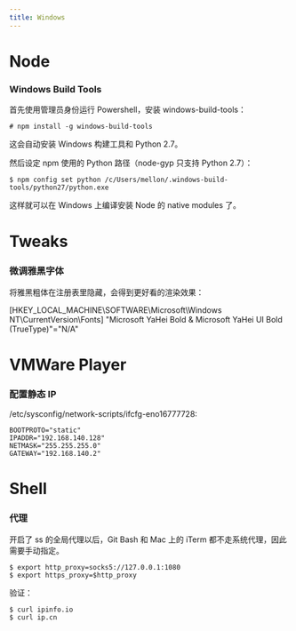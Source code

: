 ```yaml
---
title: Windows
---
```


Node
====

### Windows Build Tools

首先使用管理员身份运行 Powershell，安装 windows-build-tools：

    # npm install -g windows-build-tools

这会自动安装 Windows 构建工具和 Python 2.7。

然后设定 npm 使用的 Python 路径（node-gyp 只支持 Python 2.7）：

    $ npm config set python /c/Users/mellon/.windows-build-tools/python27/python.exe

这样就可以在 Windows 上编译安装 Node 的 native modules 了。


Tweaks
======

### 微调雅黑字体

将雅黑粗体在注册表里隐藏，会得到更好看的渲染效果：

[HKEY_LOCAL_MACHINE\SOFTWARE\Microsoft\Windows NT\CurrentVersion\Fonts]
"Microsoft YaHei Bold & Microsoft YaHei UI Bold (TrueType)"="N/A"

VMWare Player
=============

### 配置静态 IP

/etc/sysconfig/network-scripts/ifcfg-eno16777728:

    BOOTPROTO="static"
    IPADDR="192.168.140.128"
    NETMASK="255.255.255.0"
    GATEWAY="192.168.140.2"

Shell 
=====

### 代理

开启了 ss 的全局代理以后，Git Bash 和 Mac 上的 iTerm 都不走系统代理，因此需要手动指定。

    $ export http_proxy=socks5://127.0.0.1:1080
    $ export https_proxy=$http_proxy

验证：

    $ curl ipinfo.io
    $ curl ip.cn
